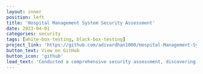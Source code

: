 ```yaml
---
layout: inner
position: left
title: 'Hospital Management System Security Assessment'
date: 2023-04-01
categories: security
tags: [white-box-testing, black-box-testing]
project_link: 'https://github.com/adivardhan1000/Hospital-Management-System/pulls?q=is%3Apr+is%3Aclosed'
button_text: View on GitHub
button_icon: 'github'
lead_text: 'Conducted a comprehensive security assessment, discovering vulnerabilities through white and black box testing of an open-source repository.'
---
```

